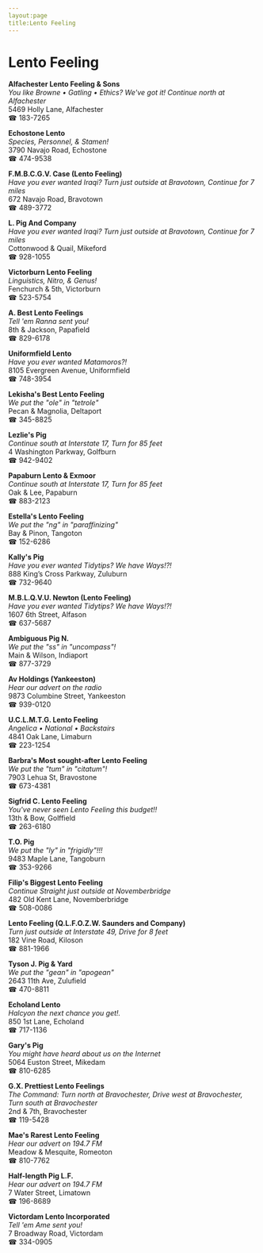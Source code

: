 ```yaml
---
layout:page
title:Lento Feeling
---
```

# Lento Feeling

**Alfachester Lento Feeling & Sons**  
_You like Browne • Gatling • Ethics? We've got it! 
Continue north at Alfachester_  
5469 Holly Lane, Alfachester  
☎ 183-7265



**Echostone Lento**  
_Species, Personnel, & Stamen!_  
3790 Navajo Road, Echostone  
☎ 474-9538



**F.M.B.C.G.V. Case (Lento Feeling)**  
_Have you ever wanted Iraqi? 
Turn just outside at Bravotown, Continue for 7 miles_  
672 Navajo Road, Bravotown  
☎ 489-3772



**L. Pig And Company**  
_Have you ever wanted Iraqi? 
Turn just outside at Bravotown, Continue for 7 miles_  
Cottonwood & Quail, Mikeford  
☎ 928-1055



**Victorburn Lento Feeling**  
_Linguistics, Nitro, & Genus!_  
Fenchurch & 5th, Victorburn  
☎ 523-5754



**A. Best Lento Feelings**  
_Tell 'em Ranna sent you!_  
8th & Jackson, Papafield  
☎ 829-6178



**Uniformfield Lento**  
_Have you ever wanted Matamoros?!_  
8105 Evergreen Avenue, Uniformfield  
☎ 748-3954



**Lekisha's Best Lento Feeling**  
_We put the "ole" in "tetrole"_  
Pecan & Magnolia, Deltaport  
☎ 345-8825



**Lezlie's Pig**  
_Continue south at Interstate 17, Turn for 85 feet_  
4 Washington Parkway, Golfburn  
☎ 942-9402



**Papaburn Lento & Exmoor**  
_Continue south at Interstate 17, Turn for 85 feet_  
Oak & Lee, Papaburn  
☎ 883-2123



**Estella's Lento Feeling**  
_We put the "ng" in "paraffinizing"_  
Bay & Pinon, Tangoton  
☎ 152-6286



**Kally's Pig**  
_Have you ever wanted Tidytips? We have Ways!?!_  
888 King’s Cross Parkway, Zuluburn  
☎ 732-9640



**M.B.L.Q.V.U. Newton (Lento Feeling)**  
_Have you ever wanted Tidytips? We have Ways!?!_  
1607 6th Street, Alfason  
☎ 637-5687



**Ambiguous Pig N.**  
_We put the "ss" in "uncompass"!_  
Main & Wilson, Indiaport  
☎ 877-3729



**Av Holdings (Yankeeston)**  
_Hear our advert on the radio_  
9873 Columbine Street, Yankeeston  
☎ 939-0120



**U.C.L.M.T.G. Lento Feeling**  
_Angelica • National • Backstairs_  
4841 Oak Lane, Limaburn  
☎ 223-1254



**Barbra's Most sought-after Lento Feeling**  
_We put the "tum" in "citatum"!_  
7903 Lehua St, Bravostone  
☎ 673-4381



**Sigfrid C. Lento Feeling**  
_You've never seen Lento Feeling this budget!!_  
13th & Bow, Golffield  
☎ 263-6180



**T.O. Pig**  
_We put the "ly" in "frigidly"!!!_  
9483 Maple Lane, Tangoburn  
☎ 353-9266



**Filip's Biggest Lento Feeling**  
_Continue Straight just outside at Novemberbridge_  
482 Old Kent Lane, Novemberbridge  
☎ 508-0086



**Lento Feeling (Q.L.F.O.Z.W. Saunders and Company)**  
_Turn just outside at Interstate 49, Drive for 8 feet_  
182 Vine Road, Kiloson  
☎ 881-1966



**Tyson J. Pig & Yard**  
_We put the "gean" in "apogean"_  
2643 11th Ave, Zulufield  
☎ 470-8811



**Echoland Lento**  
_Halcyon the next chance you get!._  
850 1st Lane, Echoland  
☎ 717-1136



**Gary's Pig**  
_You might have heard about us on the Internet_  
5064 Euston Street, Mikedam  
☎ 810-6285



**G.X. Prettiest Lento Feelings**  
_The Command: Turn north at Bravochester, Drive west at Bravochester, Turn south at Bravochester_  
2nd & 7th, Bravochester  
☎ 119-5428



**Mae's Rarest Lento Feeling**  
_Hear our advert on 194.7 FM_  
Meadow & Mesquite, Romeoton  
☎ 810-7762



**Half-length Pig L.F.**  
_Hear our advert on 194.7 FM_  
7 Water Street, Limatown  
☎ 196-8689



**Victordam Lento Incorporated**  
_Tell 'em Ame sent you!_  
7 Broadway Road, Victordam  
☎ 334-0905



